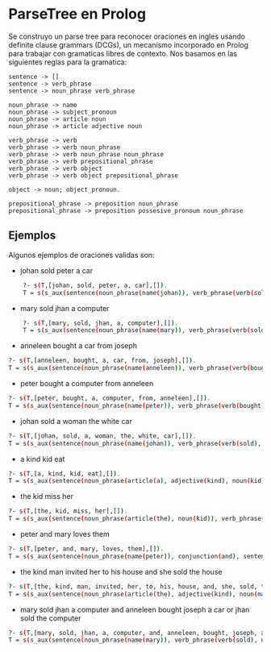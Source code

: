 # ParseTree en Prolog

Se construyo un parse tree para reconocer oraciones en ingles usando definite clause grammars (DCGs), un mecanismo incorporado en Prolog para trabajar con gramaticas libres de contexto. Nos basamos en las siguientes reglas para la gramatica:

	sentence -> []
	sentence -> verb_phrase
	sentence -> noun_phrase verb_phrase

	noun_phrase -> name
	noun_phrase -> subject_pronoun
	noun_phrase -> article noun
	noun_phrase -> article adjective noun

	verb_phrase -> verb
	verb_phrase -> verb noun_phrase
	verb_phrase -> verb noun_phrase noun_phrase
	verb_phrase -> verb prepositional_phrase
	verb_phrase -> verb object
	verb_phrase -> verb object prepositional_phrase

	object -> noun; object_pronoun.

	prepositional_phrase -> preposition noun_phrase
	prepositional_phrase -> preposition possesive_pronoum noun_phrase

## Ejemplos
Algunos ejemplos de oraciones validas son:

- johan sold peter a car
```bash
    ?- s(T,[johan, sold, peter, a, car],[]).
    T = s(s_aux(sentence(noun_phrase(name(johan)), verb_phrase(verb(sold), noun_phrase(name(peter)), noun_phrase(article(a), noun(car))))))
```

- mary sold jhan a computer
```bash
    ?- s(T,[mary, sold, jhan, a, computer],[]).
    T = s(s_aux(sentence(noun_phrase(name(mary)), verb_phrase(verb(sold), noun_phrase(name(jhan)), noun_phrase(article(a), noun(computer))))))
```

- anneleen bought a car from joseph
```bash
?- s(T,[anneleen, bought, a, car, from, joseph],[]).
T = s(s_aux(sentence(noun_phrase(name(anneleen)), verb_phrase(verb(bought), prepositional_phrase(preposition(from), noun_phrase(article(a), noun(car)), noun_phrase(name(joseph)))))))
```

- peter bought a computer from anneleen
```bash
?- s(T,[peter, bought, a, computer, from, anneleen],[]).
T = s(s_aux(sentence(noun_phrase(name(peter)), verb_phrase(verb(bought), prepositional_phrase(preposition(from), noun_phrase(article(a), noun(computer)), noun_phrase(name(anneleen)))))))
```

- johan sold a woman the white car
```bash
?- s(T,[johan, sold, a, woman, the, white, car],[]).
T = s(s_aux(sentence(noun_phrase(name(johan)), verb_phrase(verb(sold), noun_phrase(article(a), noun(woman)), noun_phrase(article(the), adjective(white), noun(car))))))
```

- a kind kid eat
```bash
?- s(T,[a, kind, kid, eat],[]).
T = s(s_aux(sentence(noun_phrase(article(a), adjective(kind), noun(kid)), verb_phrase(verb(eat)))))
```
- the kid miss her
```bash
?- s(T,[the, kid, miss, her],[]).
T = s(s_aux(sentence(noun_phrase(article(the), noun(kid)), verb_phrase(verb(miss), object(object_pronoun(her))))))
```

- peter and mary loves them
```bash
?- s(T,[peter, and, mary, loves, them],[]).
T = s(s_aux(sentence(noun_phrase(name(peter)), conjunction(and), sentence(noun_phrase(name(mary)), verb_phrase(verb(loves), object(object_pronoun(them))))))) .
```

- the kind man invited her to his house and she sold the house
```bash
?- s(T,[the, kind, man, invited, her, to, his, house, and, she, sold, the, house],[]).
T = s(s_aux(sentence(noun_phrase(article(the), adjective(kind), noun(man)), verb_phrase(verb(invited), object(object_pronoun(her)), prepositional_phrase(preposition(to), possesive_pronoum(his), noun_phrase(noun(house))))), conjunction(and), s_aux(sentence(noun_phrase(subject_pronoun(she)), verb_phrase(verb(sold), noun_phrase(article(the), noun(house)))))))
```

- mary sold jhan a computer and anneleen bought joseph a car or jhan sold the computer
```bash
?- s(T,[mary, sold, jhan, a, computer, and, anneleen, bought, joseph, a, car, or, jhan, sold, the, computer],[]).
T = s(s_aux(sentence(noun_phrase(name(mary)), verb_phrase(verb(sold), noun_phrase(name(jhan)), noun_phrase(article(a), noun(computer)))), conjunction(and), s_aux(sentence(noun_phrase(name(anneleen)), verb_phrase(verb(bought), noun_phrase(name(joseph)), noun_phrase(article(a), noun(car)))), conjunction(or), s_aux(sentence(noun_phrase(name(jhan)), verb_phrase(verb(sold), noun_phrase(article(the), noun(computer))))))))
```
